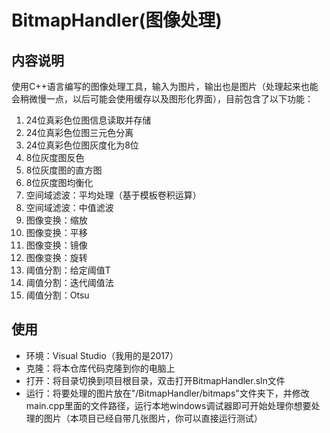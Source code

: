 # BitmapHandler(图像处理)
## 内容说明
使用C++语言编写的图像处理工具，输入为图片，输出也是图片（处理起来也能会稍微慢一点，以后可能会使用缓存以及图形化界面），目前包含了以下功能：
1. 24位真彩色位图信息读取并存储
2. 24位真彩色位图三元色分离
3. 24位真彩色位图灰度化为8位
4. 8位灰度图反色
5. 8位灰度图的直方图
6. 8位灰度图均衡化
7. 空间域滤波：平均处理（基于模板卷积运算）
8. 空间域滤波：中值滤波
9. 图像变换：缩放
10. 图像变换：平移
11. 图像变换：镜像
12. 图像变换：旋转
13. 阈值分割：给定阈值T
14. 阈值分割：迭代阈值法
15. 阈值分割：Otsu
## 使用
* 环境：Visual Studio（我用的是2017）<br />
* 克隆：将本仓库代码克隆到你的电脑上<br />
* 打开：将目录切换到项目根目录，双击打开BitmapHandler.sln文件<br />
* 运行：将要处理的图片放在"/BitmapHandler/bitmaps"文件夹下，并修改main.cpp里面的文件路径，运行本地windows调试器即可开始处理你想要处理的图片（本项目已经自带几张图片，你可以直接运行测试）<br />
